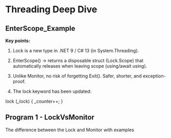 # Threading Deep Dive

## EnterScope_Example

**Key points:**

1. Lock is a new type in .NET 9 / C# 13 (in System.Threading).


2. EnterScope() → returns a disposable struct (Lock.Scope) that automatically releases when leaving scope (using/await using).


3. Unlike Monitor, no risk of forgetting Exit(). Safer, shorter, and exception-proof.


4. The lock keyword has been updated:

lock (_lock)
{
    _counter++;
}

## Program 1 - LockVsMonitor

The difference between the Lock and Monitor with examples 